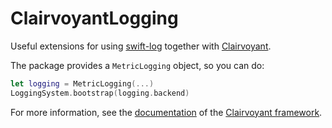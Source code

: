 # ClairvoyantLogging

Useful extensions for using [swift-log](https://github.com/apple/swift-log) together with [Clairvoyant](https://github.com/christophhagen/Clairvoyant).

The package provides a `MetricLogging` object, so you can do:

```swift
let logging = MetricLogging(...)
LoggingSystem.bootstrap(logging.backend)
```

For more information, see the [documentation](https://github.com/christophhagen/Clairvoyant#usage-with-swift-log) of the [Clairvoyant framework](https://github.com/christophhagen/Clairvoyant).

